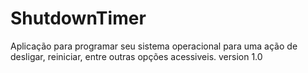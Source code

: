 # ShutdownTimer
Aplicação para programar seu sistema operacional para uma ação de desligar, reiniciar, entre outras opções acessiveis. version 1.0
